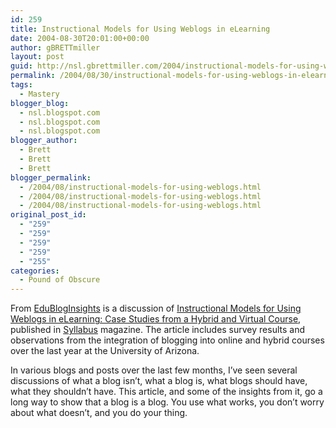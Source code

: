 ```yaml
---
id: 259
title: Instructional Models for Using Weblogs in eLearning
date: 2004-08-30T20:01:00+00:00
author: gBRETTmiller
layout: post
guid: http://nsl.gbrettmiller.com/2004/instructional-models-for-using-weblogs-in-elearning
permalink: /2004/08/30/instructional-models-for-using-weblogs-in-elearning/
tags:
  - Mastery
blogger_blog:
  - nsl.blogspot.com
  - nsl.blogspot.com
  - nsl.blogspot.com
blogger_author:
  - Brett
  - Brett
  - Brett
blogger_permalink:
  - /2004/08/instructional-models-for-using-weblogs.html
  - /2004/08/instructional-models-for-using-weblogs.html
  - /2004/08/instructional-models-for-using-weblogs.html
original_post_id:
  - "259"
  - "259"
  - "259"
  - "259"
  - "255"
categories:
  - Pound of Obscure
---
```

From [EduBlogInsights](http://anvil.gsu.edu/EduBlogInsights/2004/08/04) is a discussion of [Instructional Models for Using Weblogs in eLearning: Case Studies from a Hybrid and Virtual Course](http://www.syllabus.com/news_article.asp?id=9829&typeid=156), published in [Syllabus](http://www.syllabus.com) magazine. The article includes survey results and observations from the integration of blogging into online and hybrid courses over the last year at the University of Arizona. 

In various blogs and posts over the last few months, I&#8217;ve seen several discussions of what a blog isn&#8217;t, what a blog is, what blogs should have, what they shouldn&#8217;t have. This article, and some of the insights from it, go a long way to show that a blog is a blog. You use what works, you don&#8217;t worry about what doesn&#8217;t, and you do your thing.